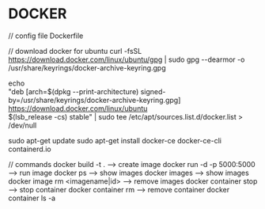 # DOCKER
// config file
Dockerfile

// download docker for ubuntu
curl -fsSL https://download.docker.com/linux/ubuntu/gpg | sudo gpg --dearmor -o /usr/share/keyrings/docker-archive-keyring.gpg

echo \
  "deb [arch=$(dpkg --print-architecture) signed-by=/usr/share/keyrings/docker-archive-keyring.gpg] https://download.docker.com/linux/ubuntu \
  $(lsb_release -cs) stable" | sudo tee /etc/apt/sources.list.d/docker.list > /dev/null

sudo apt-get update
sudo apt-get install docker-ce docker-ce-cli containerd.io

// commands
docker build -t <imagename> . --> create image
docker run -d -p 5000:5000 <imagename> --> run image
docker ps --> show images
docker images --> show  images
docker image rm <imagename|id> --> remove images
docker container stop <id> --> stop container
docker container rm <id> --> remove container
docker container ls -a